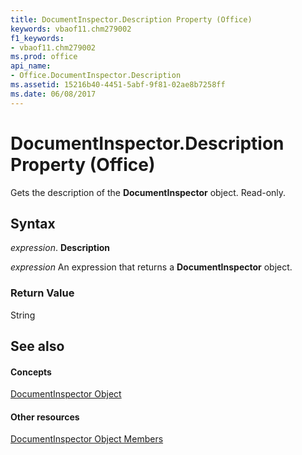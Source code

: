 ```yaml
---
title: DocumentInspector.Description Property (Office)
keywords: vbaof11.chm279002
f1_keywords:
- vbaof11.chm279002
ms.prod: office
api_name:
- Office.DocumentInspector.Description
ms.assetid: 15216b40-4451-5abf-9f81-02ae8b7258ff
ms.date: 06/08/2017
---
```



# DocumentInspector.Description Property (Office)

Gets the description of the  **DocumentInspector** object. Read-only.


## Syntax

 _expression_. **Description**

 _expression_ An expression that returns a **DocumentInspector** object.


### Return Value

String


## See also


#### Concepts


[DocumentInspector Object](documentinspector-object-office.md)
#### Other resources


[DocumentInspector Object Members](documentinspector-members-office.md)

